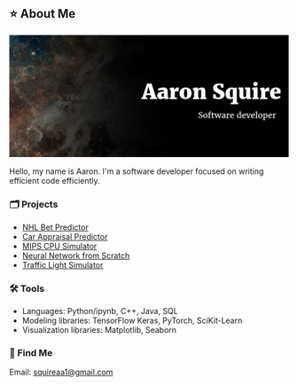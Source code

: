 ## ⭐ About Me
![githubbanner](https://github.com/squireaa/squireaa/blob/main/githubcard.png)

Hello, my name is Aaron. I'm a software developer focused on writing efficient code efficiently. 

### 🗂️ Projects
- [NHL Bet Predictor](https://github.com/squireaa/nn-nhl)
- [Car Appraisal Predictor](https://github.com/squireaa/CartificialIntellegence)
- [MIPS CPU Simulator](https://github.com/squireaa/LogisimCPU)
- [Neural Network from Scratch](https://github.com/squireaa/GroundUpNN)
- [Traffic Light Simulator](https://github.com/squireaa/TrafficSimulator)

### 🛠️ Tools
- Languages: Python/ipynb, C++, Java, SQL
- Modeling libraries: TensorFlow Keras, PyTorch, SciKit-Learn
- Visualization libraries: Matplotlib, Seaborn

### 🤝 Find Me
Email: squireaa1@gmail.com
